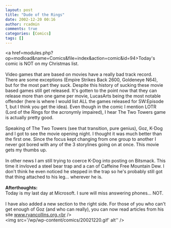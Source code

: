 ```yaml
---
layout: post
title: "Dude of the Rings"
date: 2002-12-20 00:16
author: rcadmin
comments: true
categories: [Comics]
tags: []
---
```

<a href=modules.php?op=modload&name=Comics&file=index&action=comic&id=94>Today's comic</a> is NOT on my Christmas list. 
<br />
<br />
Video games that are based on movies have a really bad track record. There are some exceptions (Empire Strikes Back 2600, Goldeneye N64), but for the most part they suck. Despite this history of sucking these movie based games still get released. It's gotten to the point now that they can release more than one game per movie, LucasArts being the most notable offender (here is where I would list ALL the games released for SW:Episode 1, but I think you get the idea). Even though in the comic I mention LOTR (Lord of the Rings for the acronymly impaired), I hear The Two Towers game is actually pretty good. 
<br />
<br />
Speaking of The Two Towers (see that transition, pure genius), Goz, K-Dog and I got to see the movie opening night. I thought it was much better than the first one. Since the focus kept changing from one group to another I never got bored with any of the 3 storylines going on at once. This movie gets my thumbs up.
<br />
<br />
In other news I am still trying to coerce K-Dog into posting on Bitsmack. This time it invloved a steel bear trap and a can of Caffeine Free Mountain Dew. I don't think he even noticed he stepped in the trap so he's probably still got that thing attached to his leg... wherever he is.
<br />
<br />
<b>Afterthoughts:</b>
<br />
Today is my last day at Microsoft. I sure will miss answering phones... NOT. 
<br />
<br />
I have also added a new section to the right side. For those of you who can't get enough of Goz (and who can really), you can now read articles from his site www.ryancollins.org.<br /><br /><!--more--><img src='/wp/wp-content/comics/20021220.gif' alt'' />
